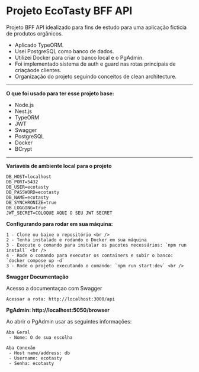 # Projeto EcoTasty BFF API

Projeto BFF API idealizado para fins de estudo para uma aplicação ficticia de
produtos orgânicos.

- Aplicado TypeORM.
- Usei PostgreSQL como banco de dados.
- Utilizei Docker para criar o banco local e o PgAdmin.
- Foi implementado sistema de auth e guard nas rotas principais de criaçàode clientes.
- Organização do projeto seguindo conceitos de clean architecture.

<hr />

**O que foi usado para ter esse projeto base:**

- Node.js
- Nest.js
- TypeORM
- JWT
- Swagger
- PostgreSQL
- Docker
- BCrypt

<hr />

**Variavéis de ambiente local para o projeto**

```
DB_HOST=localhost
DB_PORT=5432
DB_USER=ecotasty
DB_PASSWORD=ecotasty
DB_NAME=ecotasty
DB_SYNCHRONIZE=true
DB_LOGGING=true
JWT_SECRET=COLOQUE AQUI O SEU JWT SECRET
```

**Configurando para rodar em sua máquina:**

```
1 - Clone ou baixe o repositório <br />
2 - Tenha instalado e rodando o Docker em sua máquina
3 - Execute o comando para instalar os pacotes necessários: `npm run install` <br />
4 - Rode o comando para executar os containers e subir o banco: `docker compose up -d`
3 - Rode o projeto executando o comando: `npm run start:dev` <br />
```

**Swagger Documentação**

Acesso a documentaçao com Swagger

```
Acessar a rota: http://localhost:3000/api
```

**PgAdmin: http://localhost:5050/browser**

Ao abrir o PgAdmin usar as seguintes informações:

```
Aba Geral
 - Nome: O de sua escolha

Aba Conexão
 - Host name/address: db
 - Username: ecotasty
 - Senha: ecotasty
```
